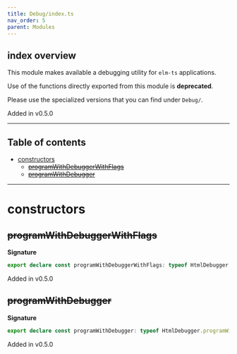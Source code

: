 ```yaml
---
title: Debug/index.ts
nav_order: 5
parent: Modules
---
```


## index overview

This module makes available a debugging utility for `elm-ts` applications.

Use of the functions directly exported from this module is **deprecated**.

Please use the specialized versions that you can find under `Debug/`.

Added in v0.5.0

---

<h2 class="text-delta">Table of contents</h2>

- [constructors](#constructors)
  - [~~programWithDebuggerWithFlags~~](#programwithdebuggerwithflags)
  - [~~programWithDebugger~~](#programwithdebugger)

---

# constructors

## ~~programWithDebuggerWithFlags~~

**Signature**

```ts
export declare const programWithDebuggerWithFlags: typeof HtmlDebugger.programWithDebuggerWithFlags
```

Added in v0.5.0

## ~~programWithDebugger~~

**Signature**

```ts
export declare const programWithDebugger: typeof HtmlDebugger.programWithDebugger
```

Added in v0.5.0
